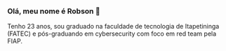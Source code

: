 ### Olá, meu nome é Robson 👋
Tenho 23 anos, sou graduado na faculdade de tecnologia de Itapetininga (FATEC) e pós-graduando em cybersecurity com foco em red team pela FIAP.
